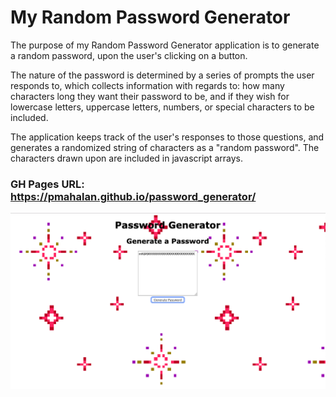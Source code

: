 # My Random Password Generator

The purpose of my Random Password Generator application is to generate a random password, upon the user's clicking on a button. 

The nature of the password is determined by a series of prompts the user responds to, which collects information with regards to: how many characters long they want their password to be, and if they wish for lowercase letters, uppercase letters, numbers, or special characters to be included. 

The application keeps track of the user's responses to those questions, and generates a randomized string of characters as a "random password". The characters drawn upon are included in javascript arrays.

### GH Pages URL: https://pmahalan.github.io/password_generator/

![App Screenshot](password_generator.jpg "Random Password Generator")